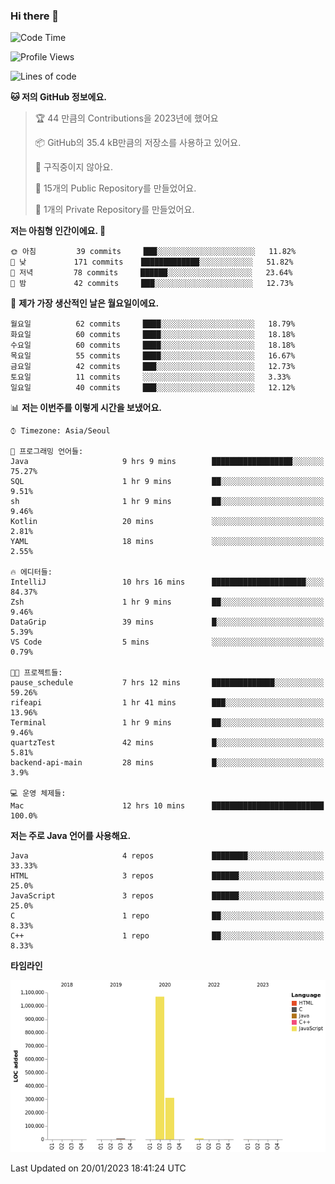 ### Hi there 👋

<!--
**otm0937/otm0937** is a ✨ _special_ ✨ repository because its `README.md` (this file) appears on your GitHub profile.

Here are some ideas to get you started:

- 🔭 I’m currently working on ...
- 🌱 I’m currently learning ...
- 👯 I’m looking to collaborate on ...
- 🤔 I’m looking for help with ...
- 💬 Ask me about ...
- 📫 How to reach me: ...
- 😄 Pronouns: ...
- ⚡ Fun fact: ...
-->

  <!--START_SECTION:waka-->
![Code Time](http://img.shields.io/badge/Code%20Time-902%20hrs%2031%20mins-blue)

![Profile Views](http://img.shields.io/badge/Profile%20Views-0-blue)

![Lines of code](https://img.shields.io/badge/%EC%A0%80%EB%8A%94%20%EC%97%AC%ED%83%9C%EA%B9%8C%EC%A7%80%20-1%20Million%20%EC%A4%84%EC%9D%98%20%EC%BD%94%EB%93%9C%EB%A5%BC%20%EC%9E%91%EC%84%B1%ED%96%88%EC%96%B4%EC%9A%94.-blue)

**🐱 저의 GitHub 정보에요.** 

> 🏆 44 만큼의 Contributions을 2023년에 했어요
 > 
> 📦 GitHub의 35.4 kB만큼의 저장소를 사용하고 있어요. 
 > 
> 🚫 구직중이지 않아요.
 > 
> 📜 15개의 Public Repository를 만들었어요. 
 > 
> 🔑 1개의 Private Repository를 만들었어요. 
 > 
**저는 아침형 인간이에요. 🐤** 

```text
🌞 아침         39 commits     ███░░░░░░░░░░░░░░░░░░░░░░   11.82% 
🌆 낮　         171 commits    █████████████░░░░░░░░░░░░   51.82% 
🌃 저녁         78 commits     ██████░░░░░░░░░░░░░░░░░░░   23.64% 
🌙 밤　         42 commits     ███░░░░░░░░░░░░░░░░░░░░░░   12.73%

```
📅 **제가 가장 생산적인 날은 월요일이에요.** 

```text
월요일          62 commits     ████░░░░░░░░░░░░░░░░░░░░░   18.79% 
화요일          60 commits     ████░░░░░░░░░░░░░░░░░░░░░   18.18% 
수요일          60 commits     ████░░░░░░░░░░░░░░░░░░░░░   18.18% 
목요일          55 commits     ████░░░░░░░░░░░░░░░░░░░░░   16.67% 
금요일          42 commits     ███░░░░░░░░░░░░░░░░░░░░░░   12.73% 
토요일          11 commits     ░░░░░░░░░░░░░░░░░░░░░░░░░   3.33% 
일요일          40 commits     ███░░░░░░░░░░░░░░░░░░░░░░   12.12%

```


📊 **저는 이번주를 이렇게 시간을 보냈어요.** 

```text
⌚︎ Timezone: Asia/Seoul

💬 프로그래밍 언어들: 
Java                     9 hrs 9 mins        ██████████████████░░░░░░░   75.27% 
SQL                      1 hr 9 mins         ██░░░░░░░░░░░░░░░░░░░░░░░   9.51% 
sh                       1 hr 9 mins         ██░░░░░░░░░░░░░░░░░░░░░░░   9.46% 
Kotlin                   20 mins             ░░░░░░░░░░░░░░░░░░░░░░░░░   2.81% 
YAML                     18 mins             ░░░░░░░░░░░░░░░░░░░░░░░░░   2.55%

🔥 에디터들: 
IntelliJ                 10 hrs 16 mins      █████████████████████░░░░   84.37% 
Zsh                      1 hr 9 mins         ██░░░░░░░░░░░░░░░░░░░░░░░   9.46% 
DataGrip                 39 mins             █░░░░░░░░░░░░░░░░░░░░░░░░   5.39% 
VS Code                  5 mins              ░░░░░░░░░░░░░░░░░░░░░░░░░   0.79%

🐱‍💻 프로젝트들: 
pause_schedule           7 hrs 12 mins       ██████████████░░░░░░░░░░░   59.26% 
rifeapi                  1 hr 41 mins        ███░░░░░░░░░░░░░░░░░░░░░░   13.96% 
Terminal                 1 hr 9 mins         ██░░░░░░░░░░░░░░░░░░░░░░░   9.46% 
quartzTest               42 mins             █░░░░░░░░░░░░░░░░░░░░░░░░   5.81% 
backend-api-main         28 mins             █░░░░░░░░░░░░░░░░░░░░░░░░   3.9%

💻 운영 체제들: 
Mac                      12 hrs 10 mins      █████████████████████████   100.0%

```

**저는 주로 Java 언어를 사용해요.** 

```text
Java                     4 repos             ████████░░░░░░░░░░░░░░░░░   33.33% 
HTML                     3 repos             ██████░░░░░░░░░░░░░░░░░░░   25.0% 
JavaScript               3 repos             ██████░░░░░░░░░░░░░░░░░░░   25.0% 
C                        1 repo              ██░░░░░░░░░░░░░░░░░░░░░░░   8.33% 
C++                      1 repo              ██░░░░░░░░░░░░░░░░░░░░░░░   8.33%

```


**타임라인**

![Chart not found](https://raw.githubusercontent.com/otm0937/otm0937/main/charts/bar_graph.png) 


 Last Updated on 20/01/2023 18:41:24 UTC
<!--END_SECTION:waka-->
